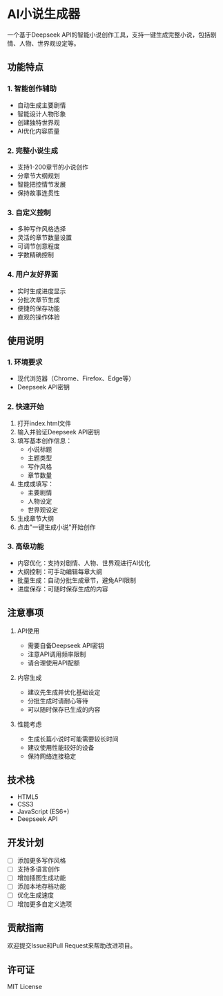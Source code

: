 # AI小说生成器

一个基于Deepseek API的智能小说创作工具，支持一键生成完整小说，包括剧情、人物、世界观设定等。

## 功能特点

### 1. 智能创作辅助
- 自动生成主要剧情
- 智能设计人物形象
- 创建独特世界观
- AI优化内容质量

### 2. 完整小说生成
- 支持1-200章节的小说创作
- 分章节大纲规划
- 智能把控情节发展
- 保持故事连贯性

### 3. 自定义控制
- 多种写作风格选择
- 灵活的章节数量设置
- 可调节创意程度
- 字数精确控制

### 4. 用户友好界面
- 实时生成进度显示
- 分批次章节生成
- 便捷的保存功能
- 直观的操作体验

## 使用说明

### 1. 环境要求
- 现代浏览器（Chrome、Firefox、Edge等）
- Deepseek API密钥

### 2. 快速开始
1. 打开index.html文件
2. 输入并验证Deepseek API密钥
3. 填写基本创作信息：
   - 小说标题
   - 主题类型
   - 写作风格
   - 章节数量
4. 生成或填写：
   - 主要剧情
   - 人物设定
   - 世界观设定
5. 生成章节大纲
6. 点击"一键生成小说"开始创作

### 3. 高级功能
- 内容优化：支持对剧情、人物、世界观进行AI优化
- 大纲控制：可手动编辑每章大纲
- 批量生成：自动分批生成章节，避免API限制
- 进度保存：可随时保存生成的内容

## 注意事项

1. API使用
   - 需要自备Deepseek API密钥
   - 注意API调用频率限制
   - 请合理使用API配额

2. 内容生成
   - 建议先生成并优化基础设定
   - 分批生成时请耐心等待
   - 可以随时保存已生成的内容

3. 性能考虑
   - 生成长篇小说时可能需要较长时间
   - 建议使用性能较好的设备
   - 保持网络连接稳定

## 技术栈

- HTML5
- CSS3
- JavaScript (ES6+)
- Deepseek API

## 开发计划

- [ ] 添加更多写作风格
- [ ] 支持多语言创作
- [ ] 增加插图生成功能
- [ ] 添加本地存档功能
- [ ] 优化生成速度
- [ ] 增加更多自定义选项

## 贡献指南

欢迎提交Issue和Pull Request来帮助改进项目。

## 许可证

MIT License 